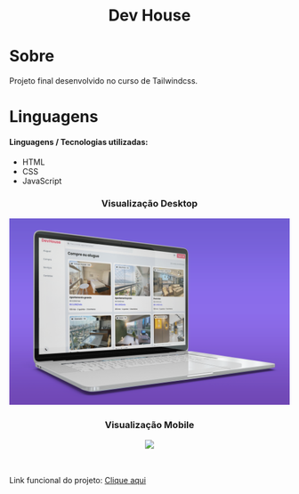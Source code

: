 <h1 align="center">Dev House</h1>

# Sobre

<p>Projeto final desenvolvido no curso de Tailwindcss.</p>

# Linguagens

<h4>Linguagens / Tecnologias utilizadas:</h4>
<ul>
    <li>HTML</li>
    <li>CSS</li>
    <li>JavaScript</li>
    
</ul>

<h3 align="center">Visualização Desktop</h3>
<p align="center">
<img src="src/assets/Mockup-Desktop.png">
</p>

<h3 align="center">Visualização Mobile</h3>
<p align="center">
<img src="src/assets/mockup-mobile.png">
</p>

<br>
<p>Link funcional do projeto: <a href="https://vitagema.netlify.app/" target="_blank">Clique aqui</a></p>